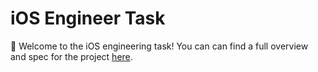 iOS Engineer Task
=================

👋 Welcome to the iOS engineering task! You can can find a full overview and spec for the project [here](https://www.notion.so/plum/Plum-iOS-Test-Task-5088e241ff974fe2863ecbed149337b3).

